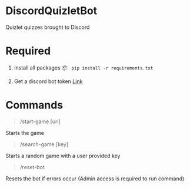 # DiscordQuizletBot
 Quizlet quizzes brought to Discord

# Required

1. install all packages 📦 ``` pip install -r requirements.txt```


2. Get a discord bot token [Link](https://discord.com/developers/applications)


# Commands

>/start-game [url]
>
Starts the game

>/search-game [key]
>
Starts a random game with a user provided key

>/reset-bot
>
Resets the bot if errors occur (Admin access is required to run command)
